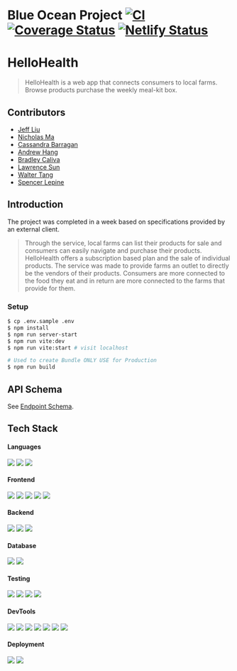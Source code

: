 # Blue Ocean Project [![CI](https://github.com/Blue-Ocean-Team-1/HelloHealth/actions/workflows/main.yml/badge.svg?branch=main)](https://github.com/Blue-Ocean-Team-1/HelloHealth/actions/workflows/main.yml) [![Coverage Status](https://coveralls.io/repos/github/Blue-Ocean-Team-1/HelloHealth/badge.svg?branch=main)](https://coveralls.io/github/Blue-Ocean-Team-1/HelloHealth?branch=main) [![Netlify Status](https://api.netlify.com/api/v1/badges/728f7ef8-e5f6-4746-bdd1-b71b69915e27/deploy-status)](https://app.netlify.com/sites/gallant-torvalds-547222/deploys)

# HelloHealth

> HelloHealth is a web app that connects consumers to local farms. Browse products purchase the weekly meal-kit box.

## Contributors

- [Jeff Liu](https://github.com/theycallmejeff)
- [Nicholas Ma](https://github.com/nicholaswma)
- [Cassandra Barragan](https://github.com/cassbarragan)
- [Andrew Hang](https://github.com/DrewHang)
- [Bradley Caliva](https://github.com/bcaliva21)
- [Lawrence Sun](https://github.com/lawsun03)
- [Walter Tang](https://github.com/WalterT-MK)
- [Spencer Lepine](https://github.com/spencerlepine)

## Introduction

The project was completed in a week based on specifications provided by an external client.

> Through the service, local farms can list their products for sale and consumers can easily navigate and purchase their products. HelloHealth offers a subscription based plan and the sale of individual products. The service was made to provide farms an outlet to directly be the vendors of their products. Consumers are more connected to the food they eat and in return are more connected to the farms that provide for them.

### Setup

```sh
$ cp .env.sample .env
$ npm install
$ npm run server-start
$ npm run vite:dev
$ npm run vite:start # visit localhost

# Used to create Bundle ONLY USE for Production
$ npm run build
```

## API Schema

See [Endpoint Schema](./BLUE_OCEAN_API.md).

## Tech Stack

#### Languages

<div>
  <img src="https://img.shields.io/badge/HTML5-E34F26?style=for-the-badge&logo=html5&logoColor=white" />
  <img src="https://img.shields.io/badge/CSS3-1572B6?style=for-the-badge&logo=css3&logoColor=white" />
  <img src="https://img.shields.io/badge/JavaScript-323330?style=for-the-badge&logo=javascript&logoColor=F7DF1E" />
</div>

#### Frontend

<div>
  <img src="https://img.shields.io/badge/React-20232A?style=for-the-badge&logo=react&logoColor=61DAFB"/>
  <img src="https://img.shields.io/badge/Material--UI-0081CB?style=for-the-badge&logo=material-ui&logoColor=white"/>
  <img src="https://img.shields.io/badge/firebase-ffca28?style=for-the-badge&logo=firebase&logoColor=black"/>
  <img src="https://img.shields.io/badge/React_Router-CA4245?style=for-the-badge&logo=react-router&logoColor=white" />
  <img src="https://img.shields.io/badge/axios-5a29e4?style=for-the-badge&logo=axios&logoColor=white" />
</div>

#### Backend

<div>
  <img src="https://img.shields.io/badge/Express.js-000000?style=for-the-badge&logo=express&logoColor=white"/>
  <img src="https://img.shields.io/badge/npm-CB3837?style=for-the-badge&logo=npm&logoColor=white"/>
  <img src="https://img.shields.io/badge/Node.js-339933?style=for-the-badge&logo=nodedotjs&logoColor=white"/>
</div>

#### Database

<div>
  <img src="https://img.shields.io/badge/PostgreSQL-316192?style=for-the-badge&logo=postgresql&logoColor=white"/>
  <img src="https://img.shields.io/badge/sequelize-52B0E7?style=for-the-badge&logo=sequelize&logoColor=white" />
</div>

#### Testing

<div>
  <img src="https://img.shields.io/badge/Jest-C21325?style=for-the-badge&logo=jest&logoColor=white"/>
  <img src="https://img.shields.io/badge/chai-A30701?style=for-the-badge&logo=chai&logoColor=white" />
  <img src="https://img.shields.io/badge/supertest-3178C6?style=for-the-badge&logoColor=white" />
  <img src="https://img.shields.io/badge/sinon-96bb99?style=for-the-badge&logoColor=white" />
</div>

#### DevTools

<div>
  <img src="https://img.shields.io/badge/eslint-3A33D1?style=for-the-badge&logo=eslint&logoColor=white"/>
  <img src="https://img.shields.io/badge/Vite-B73BFE?style=for-the-badge&logo=vite&logoColor=FFD62E" />
  <img src="https://img.shields.io/badge/Postman-FF6C37?style=for-the-badge&logo=Postman&logoColor=white" />
  <img src="https://img.shields.io/badge/Visual_Studio_Code-0078D4?style=for-the-badge&logo=visual%20studio%20code&logoColor=white" />
  <img src="https://img.shields.io/badge/Figma-F24E1E?style=for-the-badge&logo=figma&logoColor=white" />
  <img src="https://img.shields.io/badge/prettier-1A2C34?style=for-the-badge&logo=prettier&logoColor=F7BA3E" />
  <img src="https://img.shields.io/badge/husky-FF9E0F?style=for-the-badge&logoColor=white" />
</div>

#### Deployment

<div>
  <img src="https://img.shields.io/badge/Amazon AWS-FF9900?style=for-the-badge&logo=amazonaws&logoColor=white" />
  <img src="https://img.shields.io/badge/GitHub_Actions-2088FF?style=for-the-badge&logo=github-actions&logoColor=white" />
</div>
